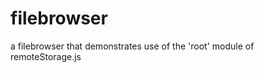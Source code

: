 filebrowser
===========

a filebrowser that demonstrates use of the 'root' module of remoteStorage.js